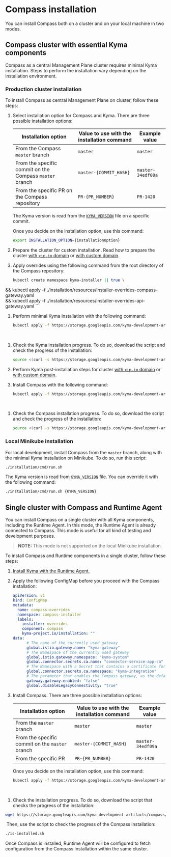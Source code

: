 # Compass installation

You can install Compass both on a cluster and on your local machine in two modes.

## Compass cluster with essential Kyma components

Compass as a central Management Plane cluster requires minimal Kyma installation. Steps to perform the installation vary depending on the installation environment.

### Production cluster installation

To install Compass as central Management Plane on cluster, follow these steps:

1. Select installation option for Compass and Kyma. ​There are three possible installation options:

    | Installation option     	| Value to use with the installation command   	| Example value          	|
    |-------------------------	|-------------------	|-------------------------	|
    | From the Compass `master` branch 	| `master`          	| `master`                	|
    | From the specific commit on the Compass `master` branch 	| `master-{COMMIT_HASH}` 	| `master-34edf09a` 	|
    | From the specific PR on the Compass repository       	| `PR-{PR_NUMBER}`         	| `PR-1420`     	|

    The Kyma version is read from the [`KYMA_VERSION`](../../installation/resources/KYMA_VERSION) file on a specific commit.

    Once you decide on the installation option, use this command:

    ```bash
    export INSTALLATION_OPTION={installationOption}
    ```

1. Prepare the cluster for custom installation. Read how to prepare the cluster [with `xip.io` domain](https://kyma-project.io/docs/#installation-install-kyma-on-a-cluster-prepare-the-cluster) or [with custom domain](https://kyma-project.io/docs/#installation-install-kyma-with-your-own-domain-prepare-the-cluster).
1. Apply overrides using the following command from the root directory of the Compass repository:

    ```bash
    kubectl create namespace kyma-installer || true \
&& kubectl apply -f ./installation/resources/installer-overrides-compass-gateway.yaml \
&& kubectl apply -f ./installation/resources/installer-overrides-api-gateway.yaml
    ```

1. Perform minimal Kyma installation with the following command:

    ```bash
    kubectl apply -f https://storage.googleapis.com/kyma-development-artifacts/compass/${INSTALLATION_OPTION}/kyma-installer.yaml
    ```
​
1. Check the Kyma installation progress. To do so, download the script and check the progress of the installation:
    ```bash
    source <(curl -s https://storage.googleapis.com/kyma-development-artifacts/compass/${INSTALLATION_OPTION}/is-kyma-installed.sh)
    ```

2. Perform Kyma post-installation steps for cluster [with `xip.io` domain](https://kyma-project.io/docs/#installation-install-kyma-on-a-cluster-post-installation-steps) or [with custom domain](https://kyma-project.io/docs/#installation-install-kyma-with-your-own-domain-configure-dns-for-the-cluster-load-balancer).
3. Install Compass with the following command: 

    ```bash
    kubectl apply -f https://storage.googleapis.com/kyma-development-artifacts/compass/${INSTALLATION_OPTION}/compass-installer.yaml
    ```
​
1. Check the Compass installation progress. To do so, download the script and check the progress of the installation:
    ```bash
    source <(curl -s https://storage.googleapis.com/kyma-development-artifacts/compass/${INSTALLATION_OPTION}/is-installed.sh)
    ```

### Local Minikube installation

For local development, install Compass from the `master` branch, along with the minimal Kyma installation on Minikube. To do so, run this script:

```bash
./installation/cmd/run.sh
```

The Kyma version is read from [`KYMA_VERSION`](../../installation/resources/KYMA_VERSION) file. You can override it with the following command:

```bash
./installation/cmd/run.sh {KYMA_VERSION}
```

## Single cluster with Compass and Runtime Agent

You can install Compass on a single cluster with all Kyma components, including the Runtime Agent. In this mode, the Runtime Agent is already connected to Compass. This mode is useful for all kind of testing and development purposes.

> **NOTE:** This mode is not supported on the local Minikube installation.

To install Compass and Runtime components in a single cluster, follow these steps:

1. [Install Kyma with the Runtime Agent.](https://kyma-project.io/docs/master/components/runtime-agent#installation-installation)
2. Apply the following ConfigMap before you proceed with the Compass installation:

    ```yaml
    apiVersion: v1
    kind: ConfigMap
    metadata:
      name: compass-overrides
      namespace: compass-installer
      labels:
        installer: overrides
        component: compass
        kyma-project.io/installation: ""
    data:
          # The name of the currently used gateway
          global.istio.gateway.name: "kyma-gateway"
          # The Namespace of the currently used gateway
          global.istio.gateway.namespace: "kyma-system"
          global.connector.secrets.ca.name: "connector-service-app-ca"
          # The Namespace with a Secret that contains a certificate for the Connector Service
          global.connector.secrets.ca.namespace: "kyma-integration"
          # The parameter that enables the Compass gateway, as the default Kyma gateway is disabled in this installation mode
          gateway.gateway.enabled: "false"
          global.disableLegacyConnectivity: "true"
    ```

3. Install Compass. ​There are three possible installation options:

    | Installation option     	| Value to use with the installation command   	| Example value          	|
    |-------------------------	|-------------------	|-------------------------	|
    | From the `master` branch 	| `master`          	| `master`                	|
    | From the specific commit on the `master` branch 	| `master-{COMMIT_HASH}` 	| `master-34edf09a` 	|
    | From the specific PR       	| `PR-{PR_NUMBER}`         	| `PR-1420`     	|

    Once you decide on the installation option, use this command:
    ```bash
    kubectl apply -f https://storage.googleapis.com/kyma-development-artifacts/compass/{INSTALLATION_OPTION}/compass-installer.yaml
    ```
​
1. Check the installation progress. To do so, download the script that checks the progress of the installation:
```bash
wget https://storage.googleapis.com/kyma-development-artifacts/compass/{INSTALLATION_OPTION}/is-installed.sh && chmod +x ./is-installed.sh
```
​
Then, use the script to check the progress of the Compass installation:
```bash
./is-installed.sh
```

Once Compass is installed, Runtime Agent will be configured to fetch configuration from the Compass installation within the same cluster.
